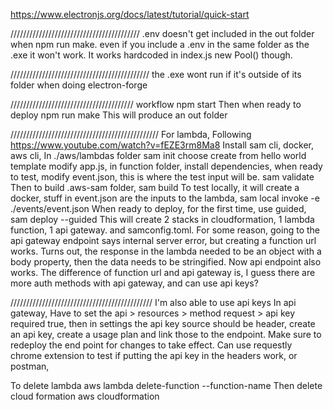 https://www.electronjs.org/docs/latest/tutorial/quick-start

/////////////////////////////////////////
.env doesn't get included in the out folder when npm run make. even if you include a .env in the same folder as the .exe it won't work. It works hardcoded in index.js new Pool() though.


////////////////////////////////////////////
the .exe wont run if it's outside of its folder when doing electron-forge

///////////////////////////////////////
workflow
    npm start
Then when ready to deploy
    npm run make
This will produce an out folder

///////////////////////////////////////////////
For lambda, Following
https://www.youtube.com/watch?v=fEZE3rm8Ma8
Install sam cli, docker, aws cli, 
In ./aws/lambdas folder
    sam init
choose create from hello world template
modify app.js, in function folder, install dependencies, when ready to test, modify event.json, this is where the test input will be.
    sam validate
Then to build .aws-sam folder,
    sam build 
To test locally, it will create a docker, stuff in event.json are the inputs to the lambda,
    sam local invoke -e ./events/event.json
When ready to deploy, for the first time, use guided,
    sam deploy --guided
This will create 2 stacks in cloudformation, 1 lambda function, 1 api gateway. and samconfig.toml.
For some reason, going to the api gateway endpoint says internal server error, but creating a function url works.
Turns out, the response in the lambda needed to be an object with a body property, then the data needs to be stringified. Now api endpoint also works. The difference of function url and api gateway is, I guess there are more auth methods with api gateway, and can use api keys?

/////////////////////////////////////////////
I'm also able to use api keys
In api gateway, Have to set the api > resources > method request > api key required true,
then in settings the api key source should be header, create an api key, create a usage plan and link those to the endpoint. Make sure to redeploy the end point for changes to take effect.
Can use requestly chrome extension to test if putting the api key in the headers work, or postman,



To delete lambda
    aws lambda delete-function --function-name <function name>
Then delete cloud formation
    aws cloudformation 

